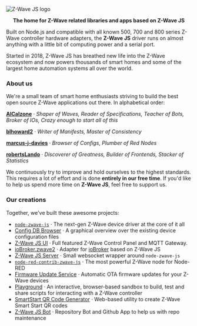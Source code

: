 ![Z-Wave JS logo](https://raw.githubusercontent.com/zwave-js/node-zwave-js/master/docs/_images/github-social-preview.png)

<p align="center"><b>The home for Z-Wave related libraries and apps based on Z-Wave JS</b></p>

Built on Node.js and compatible with all known 500, 700 and 800 series Z-Wave controller hardware adapters, the **Z-Wave JS** driver runs on almost anything with a little bit of computing power and a serial port.

Started in 2018, Z-Wave JS has breathed new life into the Z-Wave ecosystem and now powers thousands of smart homes and some of the largest home automation systems all over the world.

### About us

We're a small team of smart home enthusiasts striving to build the best open source Z-Wave applications out there. In alphabetical order:

**[AlCalzone](https://github.com/AlCalzone)** · _Shaper of Waves, Reader of Specifications, Teacher of Bots, Broker of IOs, Crazy enough to start all of this_

**[blhoward2](https://github.com/blhoward2)** · _Writer of Manifests, Master of Consistency_

**[marcus-j-davies](https://github.com/marcus-j-davies)** · _Browser of Configs, Plumber of Red Nodes_

**[robertsLando](https://github.com/robertsLando)** · _Discoverer of Greatness, Builder of Frontends, Stacker of Statistics_

We continuously try to improve and hold ourselves to the highest standards. This requires a lot of effort and is done **entirely in our free time**. If you'd like to help us spend more time on **Z-Wave JS**, feel free to support us.

### Our creations

Together, we've built these awesome projects:
* [`node-zwave-js`](https://github.com/zwave-js/node-zwave-js) · The next-gen Z-Wave device driver at the core of it all
* [Config DB Browser](https://devices.zwave-js.io/) · A graphical overview over the existing device configuration files
* [Z-Wave JS UI](https://github.com/zwave-js/zwave-js-ui) · Full featured Z-Wave Control Panel and MQTT Gateway.
* [ioBroker.zwave2](https://github.com/AlCalzone/ioBroker.zwave2) · Adapter for [ioBroker](https://www.iobroker.net/) based on Z-Wave JS
* [Z-Wave JS Server](https://github.com/zwave-js/zwave-js-server) · Small websocket wrapper around `node-zwave-js`
* [`node-red-contrib-zwave-js`](https://github.com/zwave-js/node-red-contrib-zwave-js) · The most powerful Z-Wave node for Node-RED
* [Firmware Update Service](https://github.com/zwave-js/firmware-updates/) · Automatic OTA firmware updates for your Z-Wave devices
* [Playground](https://github.com/zwave-js/playground) · An interactive, browser-based sandbox to build, test and share scripts for interacting with a Z-Wave controller
* [SmartStart QR Code Generator](https://zwave-js.github.io/qr/) · Web-based utility to create Z-Wave Smart Start QR codes
* [Z-Wave JS Bot](https://github.com/zwave-js-bot) · Repository Bot and Github App to help us with repo maintenance

